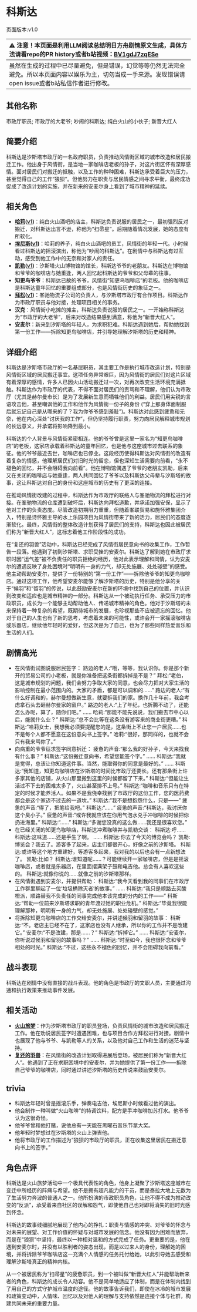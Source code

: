 # 科斯达
页面版本:v1.0
 

| :warning: 注意！本页面是利用LLM阅读总结明日方舟剧情原文生成，具体方法请看repo的PR history或者b站视频：[BV1gdJ7zqESe](https://www.bilibili.com/video/BV1gdJ7zqESe/)         |
|:----------------------------|
| 虽然在生成的过程中已尽量避免，但是错误，幻觉等等仍然无法完全避免。所以本页面内容以娱乐为主，切勿当成一手来源。发现错误请open issue或者b站私信作者进行修改。|



## 其他名称
市政厅职员; 市政厅的大老爷; 吵闹的科斯达; 纯白火山的小伙子; 新晋大红人
## 简要介绍
科斯达是汐斯塔市政厅的一名政府职员，负责推动风情街区域的城市改造和居民搬迁工作。他出身于风情街，是当地一家咖啡店老板的孙子，对这片街区怀有深厚感情。面对居民们对搬迁的抵触，以及工作的种种困难，科斯达承受着巨大的压力，甚至觉得自己的工作“狼狈”。但他努力在职责与居民情感之间寻求平衡，最终成功促成了改造计划的实施，并在新来的安麦尔身上看到了城市精神的延续。
## 相关角色
-   **[哈莉](../char_v3/extended_char_ha_li.md)([v1](extended_char_ha_li.md))**：纯白火山酒吧的店主，科斯达负责说服的居民之一，最初强烈反对搬迁，对科斯达出言不逊，称他为“扫帚星”。后期随着情况发展，她的态度有所软化。
-   **[埃尼斯](../char_v3/extended_char_ai_ni_si.md)([v1](extended_char_ai_ni_si.md))**：哈莉的养子，纯白火山酒吧的员工，风情街的年轻一代。小时候看过科斯达的摇滚演出，称他为“吵闹的科斯达”。在剧情中与科斯达有过互动，感受到他工作中的无奈和对家人的责任。
-   **[凯勒](../char_v3/extended_char_kai_lei.md)([v1](extended_char_kai_lei.md))**：汐斯塔火山博物馆的馆长，科斯达爷爷的老朋友。科斯达在博物馆和爷爷的咖啡店与她重逢，两人回忆起科斯达的爷爷和父母辈的往事。
-   **知更鸟爷爷**：科斯达已故的爷爷，风情街“知更鸟咖啡店”的老板。他的咖啡店是科斯达童年回忆的重要组成部分，也是风情街历史的象征之一。
-   **[拜松](../char_v3/char_325_bison.md)([v1](char_325_bison.md))**：峯驰物流子公司的负责人，与汐斯塔市政厅有合作项目。科斯达作为市政厅职员与他对接，处理项目相关的事务。
-   **汉克**：风情街小吃摊的摊主，科斯达负责说服的居民之一。一开始称科斯达为“市政厅的大老爷”，后来对改造结果感到满意，称他为“新晋大红人”。
-   **安麦尔**：新来到汐斯塔的年轻人，为求职犯难。科斯达遇到她后，帮助她找到第一份工作——拆除知更鸟咖啡店，并引导她理解汐斯塔的历史和精神。
## 详细介绍
科斯达是汐斯塔市政厅的一名基层职员，其主要工作是执行城市改造计划，特别是风情街区域的居民搬迁事宜。这项任务异常艰巨，因为风情街的居民们对这片区域有着深厚的感情，许多人已因火山活动搬迁过一次，对再次改变生活环境充满抵触。科斯达作为市政厅的代表，不得不面对居民们的责骂和不理解，他们认为市政厅（尤其是赫尔曼市长）是为了发展新生意而牺牲他们的利益。居民们用尖锐的言语攻击他，甚至嘲讽他的工作和他作为风情街一份子的身份 (“穿上那身体面制服后就忘记自己是从哪来的了？我为你爷爷感到羞耻”)。科斯达对此感到疲惫和无奈，他在内心深处“讨厌我的工作”，但仍坚持履行职责，努力向居民解释城市规划的长远意义，并承诺将影响降到最小。

科斯达的个人背景与风情街紧密相连。他的爷爷曾是这里一家名为“知更鸟咖啡店”的老板，这家店承载着科斯达的童年回忆，也是他与这座城市过去联系的象征。他的爷爷最近去世，咖啡店也已停业。这段经历使得科斯达对风情街的改造有着复杂的情感，他理解居民们对旧时光的留恋，但也深知生活需要向前看，“永不褪色的回忆，并不会阻碍我向前看”。他在博物馆偶遇了爷爷的老朋友凯勒，后来又在关闭的咖啡店与她重逢，两人共同回忆了爷爷以及科斯达父母辈与汐斯塔的故事，这让科斯达对自己的身份和这座城市的历史有了更深的连接。

在推动风情街改建的过程中，科斯达作为市政厅的联络人与峯驰物流的拜松进行对接。在峯驰物流的仓库遭到破坏后，科斯达向拜松道歉，并承诺加强安保，显示了他对工作的负责态度。尽管改造初期阻力重重，但随着峯联贸易和施怀雅集团介入，特别是诗怀雅主导的水上乐园项目为风情街带来了新的活力，居民们的态度逐渐软化。最终，风情街的整体改造计划获得了居民们的支持，科斯达也因此被居民们称为“新晋大红人”，这标志着他工作阶段性的成功。

在“复还的羽兽”活动中，科斯达已经完成了风情街居民意向书的收集工作，工作暂告一段落。他遇到了初到汐斯塔、求职受挫的安麦尔。科斯达了解到她在市政厅求职时因“运气差”被不负责任的职员拒绝的经历，他对此表示理解和同情，认为安麦尔的遭遇反映了身处困境时“明明有一身的力气，却无处施展、处处碰壁”的感受。他主动帮助安麦尔，提供了一份特别的“第一份工作”——拆除他爷爷的知更鸟咖啡店。通过这项工作，他希望安麦尔能够了解汐斯塔的历史，特别是他分享的关于“候羽”和“留羽”的传说，以此鼓励安麦尔在新的环境中找到自己的位置，并认识到改变和适应也是城市精神的一部分。科斯达从一个被动执行任务、承受压力的市政职员，成长为一个能够主动帮助他人、传递城市精神的角色。他对于汐斯塔的未来保持着一种复杂的希望，既期待城市的发展，也珍视那些不应被遗忘的回忆。他对于自己的人生也有了新的思考，考虑着未来的可能性，或许会开一家摇滚咖啡店或乐器店，继续他年轻时的爱好，但这次是为了自己，也为了那些同样热爱音乐和生活的人们。
## 剧情高光
*   在风情街试图说服居民签字：
    路边的老人:“哦，等等，我认识你。你是那个新开的贸易公司的小老板，就是你准备把这条街都拆掉是不是？”
    拜松:“老伯，这是城市规划的问题，我们会努力争取大家的同意，也会尽力把对大家生活的影响控制在最小范围内的。大家的矛盾，都是可以调和的......”
    路边的老人:“有什么好调和的，赫尔曼想做新生意，就要拆我们的家。换作几十年前，我会考虑拿石头去砸赫尔曼家的窗户。”
    路边的老人:“上了年纪，也折腾不动了，还能怎么办呢，算了，随你们吧。”
    ......
    哈莉:“那能不能先说说，我们搬去市中心以后，能就什么业？”
    科斯达:“总不会比等在这条没有游客来的商业街更糟。”
    科斯达:“哈莉女士，我想我必须要提醒您的是，这条街上不止您一户居民......也不是每个人都不愿意在这份意向书上签字。”
    哈莉:“很好，那同样的，也就不会只有我来骂你了。”
*   向病重的爷爷征求签字同意拆迁：
    疲惫的声音:“那么我的好孙子，今天来找我有什么事？”
    科斯达:“这份搬迁意向书，希望您能签个字。”
    ......
    科斯达:“我就是觉得，总该让你知道这件事。当然，能取得你的同意是最好的。”
    ......
    科斯达:“我知道，知更鸟咖啡店在汐斯塔的时间比市政厅还要长。还有那条街上许多家其他的店铺，从火山那里搬到这里的时候都留了下来。”
    科斯达:“但能让生活过不下去的困难太多了，火山甚至排不上号。”
    科斯达:“咖啡和音乐只有在特定的时候才能养活人。如果不是我侥幸找到了市政厅的这份工作，您的医药费都会是这个家迈不过去的一道坎。”
    科斯达:“我不是想抱怨什么，只是——”
    疲惫的声音:“得了，把笔给我吧。”
    科斯达:“......”
    疲惫的声音:“科斯达，我讨厌你这个臭小子。”
    疲惫的声音:“或许我就应该在你用气泡水兑手冲咖啡的时候把你扔进海里。”
    科斯达:“......”
    科斯达:“多谢您没真的这么做......我还是很喜欢您。”
*   在已经关闭的知更鸟咖啡店，科斯达冲煮咖啡并与凯勒交谈：
    科斯达:呼......
    科斯达:这味道......还是手生了啊。
    ......
    科斯达:你去了今天的博览会吗？
    凯勒:博览会？我去了。游客多了起来，店主们都很开心，好像之前的汐斯塔。
    科斯达:或许等这个地方重建好，等游客多起来，我对我的以后也会有一点新想法了。
    凯勒:比如？
    科斯达:谁知道呢......？可能继续开一家咖啡店，但是是摇滚咖啡店，或者就是乐器店，在里面摆满架子鼓和电吉他。总会有人喜欢这些的。
    科斯达:就像你说的......就像之前的汐斯塔那样。
*   在风情街遇到安麦尔，并提供帮助：
    科斯达:“我今天看到我的同事们在市政厅工作群里聊起了一位‘垃圾桶除灭者’的故事。”
    ......
    科斯达:“我只是顺路去买酸橙派，顺路替我不负责任的同事完成他本该完成的分内的工作——”
    科斯达:“帮助一位前来汐斯塔求职的青年渡过她的职业危机。”
    科斯达:“毕竟我很能理解那种，明明有一身的力气，却无处施展、处处碰壁的感觉。”
*   将拆除知更鸟咖啡店的工作交给安麦尔，并讲述候羽和留羽的故事：
    科斯达:“不。老店主已经不在了，这家店也没有人继承，所以你的工作并不是改建它。”
    安麦尔:“不是改建，那是......？”
    科斯达:“拆掉它。”
    ......
    科斯达:“安麦尔，你听说过候羽和留羽的故事吗？”
    ......
    科斯达:“时至如今，我也很怀念和爷爷相处的时光。”
    科斯达:“不过，这些永不褪色的回忆，并不会阻碍我向前看。”
## 战斗表现
科斯达在剧情中没有直接的战斗表现。他的角色是市政厅的文职人员，主要通过沟通和执行政策来推动事件发展。
## 相关活动
-   **[火山旅梦](../stories/act27side.md)**：作为汐斯塔市政厅的职员登场，负责风情街的城市改造和居民搬迁工作。他在劝说居民签字时遭遇困难，也与项目合作方拜松进行对接。剧情中也展现了他与爷爷、与凯勒等人的关系，以及他对自己工作和生活的迷茫与坚持。
-   **[复还的羽兽](../stories/story_buildr_set_1.md)**：在风情街的改造计划取得进展后登场，被居民们称为“新晋大红人”。他遇到了正在求职困境中的安麦尔，并为她提供了第一份工作——拆除自己爷爷的咖啡店，同时通过讲述汐斯塔的历史传说来鼓励安麦尔。
## trivia
*   科斯达年轻时曾是摇滚乐手，弹奏电吉他，埃尼斯小时候看过他的演出。
*   他会制作一种叫做“火山咖啡”的特调饮料，配方是手冲咖啡加苏打水。他爷爷认为这很奇怪。
*   他爷爷曾和他打赌，说他总有一天能在黑曜石音乐节拿大奖。
*   他年轻时梦想过在汐斯塔的火山上弹吉他。
*   他将市政厅的工作描述为“狼狈的市政厅的职员，正在收集这里居民在搬迁意向书上的签字。”
## 角色点评
科斯达是火山旅梦活动中一个极具代表性的角色，他身上凝聚了汐斯塔这座城市在变迁中所经历的阵痛与希望。他不是拥有超凡能力的干员，而是泰拉大地上无数为了生活努力奔波的普通人之一。他所扮演的市政职员角色，让他不得不成为推动改变的“反派”，承受着来自社区的误解和怨气，即使他自己也对即将消失的旧时光感到怀念。

科斯达的故事线细腻地展现了他内心的挣扎：职责与情感的冲突、对爷爷的怀念与对未来的展望、对工作价值的怀疑与对城市发展的信念。他没有因为困难而放弃，而是在“狼狈”中坚持，最终以一种相对温和的方式完成了任务。更重要的是，他在遇到安麦尔时，并没有以胜利者的姿态出现，而是以过来人的身份，理解她的困境，并将拆除爷爷咖啡店这一充满个人情感的任务托付给她，以此引导她去感受和理解汐斯塔真正的精神内核。

从一个被居民称为“扫帚星”的疲惫职员，到一个被叫做“新晋大红人”并能帮助新来者的角色，科斯达的成长令人动容。他不是简单地适应了体制，而是在体制内找到了用自己的方式守护城市温度的途径。他的故事告诉我们，即使在冰冷的城市发展和政策变动中，人情味、回忆以及对他人的理解与支持依然是连接个体与社群，构建共同未来的重要力量。